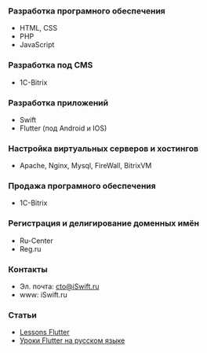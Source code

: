 ### Разработка програмного обеспечения

* HTML, CSS
* PHP
* JavaScript


### Разработка под CMS

* 1C-Bitrix


### Разработка приложений

* Swift
* Flutter (под Android и IOS)


### Настройка виртуальных серверов и хостингов

* Apache, Nginx, Mysql, FireWall, BitrixVM


### Продажа програмного обеспечения

* 1C-Bitrix


### Регистрация и делигирование доменных имён

* Ru-Center
* Reg.ru

### Контакты

* Эл. почта: cto@iSwift.ru
* www: iSwift.ru

### Статьи

* [Lessons Flutter](articles/en/listen)
* [Уроки Flutter на русском языке](articles/ru/listru)


